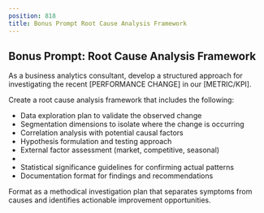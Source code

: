 ```yaml
---
position: 818
title: Bonus Prompt Root Cause Analysis Framework
---
```


## Bonus Prompt: Root Cause Analysis Framework

As a business analytics consultant, develop a structured approach for investigating the recent [PERFORMANCE CHANGE] in our [METRIC/KPI].





Create a root cause analysis framework that includes the following:

- Data exploration plan to validate the observed change
- Segmentation dimensions to isolate where the change is occurring
- Correlation analysis with potential causal factors
- Hypothesis formulation and testing approach
- External factor assessment (market, competitive, seasonal)
- 
- Statistical significance guidelines for confirming actual patterns
- Documentation format for findings and recommendations




Format as a methodical investigation plan that separates symptoms from causes and identifies actionable improvement opportunities.